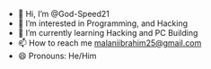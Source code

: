 - 👋 Hi, I’m @God-Speed21
- 👀 I’m interested in Programming, and Hacking
- 🌱 I’m currently learning Hacking and PC Building
- 📫 How to reach me malaniibrahim25@gmail.com
- 😄 Pronouns: He/Him
